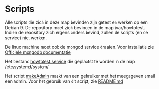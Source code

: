 # Scripts
Alle scripts die zich in deze map bevinden zijn getest en werken op een Debian 9. De repository moet zich bevinden in de map /var/howtotest. Indien de repository zich ergens anders bevind, zullen de scripts (en de service) niet werken.

De linux machine moet ook de mongod service draaien. Voor installatie zie [Officiele mongodb documentatie](https://docs.mongodb.com/manual/tutorial/install-mongodb-on-debian/)

Het bestand [howtotest.service](howtotest.service) die geplaatst te worden in de map /etc/systemd/system/

Het script [makeAdmin](mongo/makeAdmin) maakt van een gebruiker met het meegegeven email een admin. Voor het gebruik van dit script, zie [README.md](mongo/README.md)
